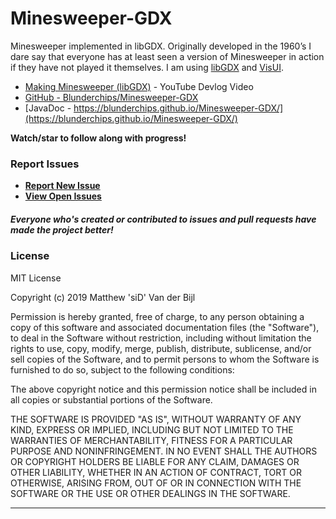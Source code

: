 # Minesweeper-GDX
Minesweeper implemented in libGDX. Originally developed in the 1960’s I dare say that everyone has at least seen a version of Minesweeper in action if they have not played it themselves. I am using [libGDX](https://libgdx.badlogicgames.com/) and [VisUI](https://github.com/kotcrab/vis-ui).

* [Making Minesweeper (libGDX)](https://youtu.be/d0cMCbGKIrI) - YouTube Devlog Video
* [GitHub - Blunderchips/Minesweeper-GDX](https://github.com/Blunderchips/Minesweeper-GDX)
* [JavaDoc - https://blunderchips.github.io/Minesweeper-GDX/](https://blunderchips.github.io/Minesweeper-GDX/)

**Watch/star to follow along with progress!**

### Report Issues

- **[Report New Issue](https://github.com/Blunderchips/Minesweeper-GDX/issues/new)**
- **[View Open Issues](https://github.com/Blunderchips/Minesweeper-GDX/issues)**

##### Everyone who's created or contributed to issues and pull requests have made the project better!

### License
MIT License

Copyright (c) 2019 Matthew 'siD' Van der Bijl

Permission is hereby granted, free of charge, to any person obtaining a copy
of this software and associated documentation files (the "Software"), to deal
in the Software without restriction, including without limitation the rights
to use, copy, modify, merge, publish, distribute, sublicense, and/or sell
copies of the Software, and to permit persons to whom the Software is
furnished to do so, subject to the following conditions:

The above copyright notice and this permission notice shall be included in all
copies or substantial portions of the Software.

THE SOFTWARE IS PROVIDED "AS IS", WITHOUT WARRANTY OF ANY KIND, EXPRESS OR
IMPLIED, INCLUDING BUT NOT LIMITED TO THE WARRANTIES OF MERCHANTABILITY,
FITNESS FOR A PARTICULAR PURPOSE AND NONINFRINGEMENT. IN NO EVENT SHALL THE
AUTHORS OR COPYRIGHT HOLDERS BE LIABLE FOR ANY CLAIM, DAMAGES OR OTHER
LIABILITY, WHETHER IN AN ACTION OF CONTRACT, TORT OR OTHERWISE, ARISING FROM,
OUT OF OR IN CONNECTION WITH THE SOFTWARE OR THE USE OR OTHER DEALINGS IN THE
SOFTWARE.

***

